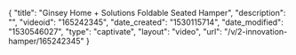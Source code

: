 {
    "title": "Ginsey Home + Solutions Foldable Seated Hamper",
    "description": "",
    "videoid": "165242345",
    "date_created": "1530115714",
    "date_modified": "1530546027",
    "type": "captivate",
    "layout": "video",
    "url": "\/v\/2-innovation-hamper\/165242345"
}